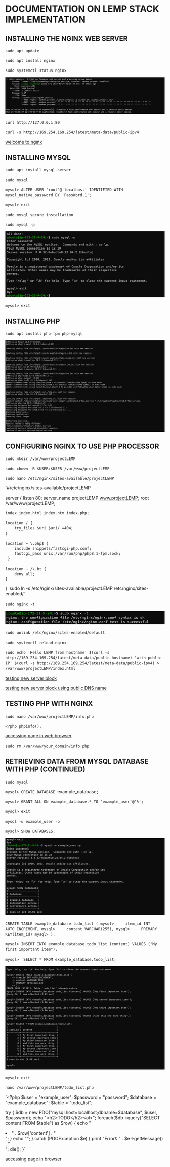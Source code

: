 # DOCUMENTATION ON LEMP STACK IMPLEMENTATION

## INSTALLING THE NGINX WEB SERVER

`sudo apt update`

`sudo apt install nginx`

`sudo systemctl status nginx`

![systemctl for nginx](./images_2/systemctl_for_Nginx.png)

`curl http://127.0.0.1:80`

`curl -s http://169.254.169.254/latest/meta-data/public-ipv4`

[welcome to nginx](http://16.170.165.17/)

## INSTALLING MYSQL

`sudo apt install mysql-server`

`sudo mysql`

`mysql> ALTER USER 'root'@'localhost' IDENTIFIED WITH mysql_native_password BY 'PassWord.1';`

`mysql> exit`

`sudo mysql_secure_installation`

`sudo mysql -p`

![login_test](./images_2/login_test_to_mysql_console.png)

`mysql> exit`


## INSTALLING PHP

`sudo apt install php-fpm php-mysql`

![PHP components installed](./images_2/php-fpm_php-mysql_installed.png)

## CONFIGURING NGINX TO USE PHP PROCESSOR

`sudo mkdir /var/www/projectLEMP`
    	
`sudo chown -R $USER:$USER /var/www/projectLEMP`

`sudo nano /etc/nginx/sites-available/projectLEMP`

`#/etc/nginx/sites-available/projectLEMP

server {
    listen 80;
    server_name projectLEMP www.projectLEMP;
    root /var/www/projectLEMP;

    index index.html index.htm index.php;

    location / {
        try_files $uri $uri/ =404;
    }

    location ~ \.php$ {
        include snippets/fastcgi-php.conf;
        fastcgi_pass unix:/var/run/php/php8.1-fpm.sock;
     }

    location ~ /\.ht {
        deny all;
    }

}`
`sudo ln -s /etc/nginx/sites-available/projectLEMP /etc/nginx/sites-enabled/`

`sudo nginx -t`

![testing configuration for syntax](./images_2/testing_configuration_for_syntax.png)

`sudo unlink /etc/nginx/sites-enabled/default`

`sudo systemctl reload nginx`

`sudo echo 'Hello LEMP from hostname' $(curl -s http://169.254.169.254/latest/meta-data/public-hostname) 'with public IP' $(curl -s http://169.254.169.254/latest/meta-data/public-ipv4) > /var/www/projectLEMP/index.html`

[testing new server block](http://16.170.165.17/)

[testing new server block using public DNS name](http://ec2-16-170-165-17.eu-north-1.compute.amazonaws.com/)

## TESTING PHP WITH NGINX

`sudo nano /var/www/projectLEMP/info.php`

`<?php
phpinfo();`

[accessing page in web browser](http://ec2-16-170-165-17.eu-north-1.compute.amazonaws.com/info.php)

`sudo rm /var/www/your_domain/info.php`

##  RETRIEVING DATA FROM MYSQL DATABASE WITH PHP (CONTINUED)

`sudo mysql`

`mysql> CREATE DATABASE `example_database`;`

`mysql> GRANT ALL ON example_database.* TO 'example_user'@'%';`

`mysql> exit`

`mysql -u example_user -p`


`mysql> SHOW DATABASES;`

![output of access to example_database](./images_2/confirmation_of_access_to_example_database.png)

`CREATE TABLE example_database.todo_list (
mysql>     item_id INT AUTO_INCREMENT,
mysql>     content VARCHAR(255),
mysql>     PRIMARY KEY(item_id)
mysql> );`

`mysql> INSERT INTO example_database.todo_list (content) VALUES ("My first important item");`

`mysql>  SELECT * FROM example_database.todo_list;`

![output of table todo_list](./images_2/output_of_table_example_database1.png)

`mysql> exit`

`nano /var/www/projectLEMP/todo_list.php`

`<?php
$user = "example_user";
$password = "password";
$database = "example_database";
$table = "todo_list";

try {
  $db = new PDO("mysql:host=localhost;dbname=$database", $user, $password);
  echo "<h2>TODO</h2><ol>";
  foreach($db->query("SELECT content FROM $table") as $row) {
    echo "<li>" . $row['content'] . "</li>";
  }
  echo "</ol>";
} catch (PDOException $e) {
    print "Error!: " . $e->getMessage() . "<br/>";
    die();
}`

[accessing page in browser](http://16.170.165.17/todo_list.php)
    